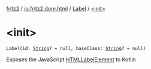 [fritz2](../../index.md) / [io.fritz2.dom.html](../index.md) / [Label](index.md) / [&lt;init&gt;](./-init-.md)

# &lt;init&gt;

`Label(id: `[`String`](https://kotlinlang.org/api/latest/jvm/stdlib/kotlin/-string/index.html)`? = null, baseClass: `[`String`](https://kotlinlang.org/api/latest/jvm/stdlib/kotlin/-string/index.html)`? = null)`

Exposes the JavaScript [HTMLLabelElement](https://developer.mozilla.org/en/docs/Web/API/HTMLLabelElement) to Kotlin

